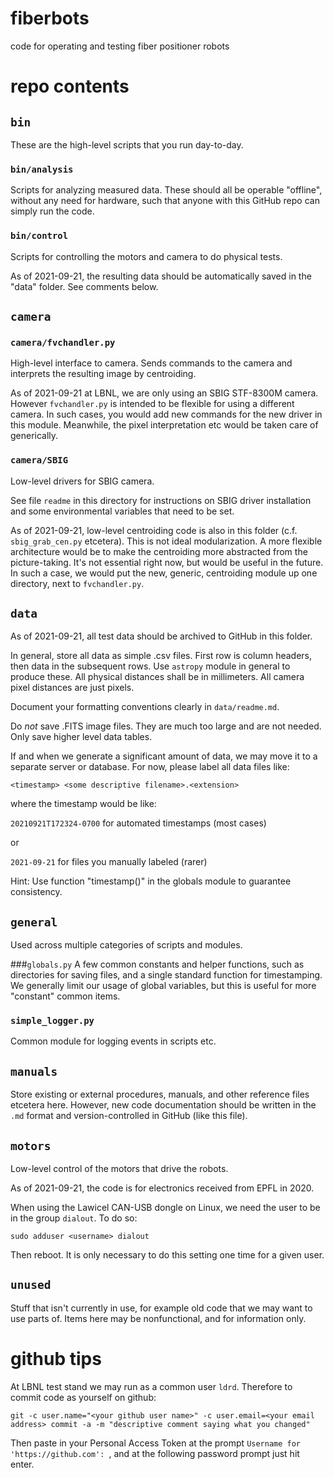 # fiberbots
code for operating and testing fiber positioner robots

# repo contents

## `bin`
These are the high-level scripts that you run day-to-day.

### `bin/analysis`
Scripts for analyzing measured data. These should all be operable "offline", without any need for hardware, such that anyone with this GitHub repo can simply run the code.

### `bin/control`
Scripts for controlling the motors and camera to do physical tests.

As of 2021-09-21, the resulting data should be automatically saved in the "data" folder. See comments below.

## `camera`
### `camera/fvchandler.py`
High-level interface to camera. Sends commands to the camera and interprets the resulting image by centroiding. 

As of 2021-09-21 at LBNL, we are only using an SBIG STF-8300M camera. However `fvchandler.py` is intended to be flexible for using a different camera. In such cases, you would add new commands for the new driver in this module. Meanwhile, the pixel interpretation etc would be taken care of generically.

### `camera/SBIG`
Low-level drivers for SBIG camera.

See file `readme` in this directory for instructions on SBIG driver installation and some environmental variables that need to be set.

As of 2021-09-21, low-level centroiding code is also in this folder (c.f. `sbig_grab_cen.py` etcetera). This is not ideal modularization. A more flexible architecture would be to make the centroiding more abstracted from the picture-taking. It's not essential right now, but would be useful in the future. In such a case, we would put the new, generic, centroiding module up one directory, next to `fvchandler.py`.

## `data`
As of 2021-09-21, all test data should be archived to GitHub in this folder.

In general, store all data as simple .csv files. First row is column headers, then data in the subsequent rows. Use `astropy` module in general to produce these. All physical distances shall be in millimeters. All camera pixel distances are just pixels.

Document your formatting conventions clearly in `data/readme.md`.

Do *not* save .FITS image files. They are much too large and are not needed. Only save higher level data tables.

If and when we generate a significant amount of data, we may move it to a separate server or database. For now, please label all data files like:

`<timestamp> <some descriptive filename>.<extension>`

where the timestamp would be like:

`20210921T172324-0700` for automated timestamps (most cases)

or

`2021-09-21` for files you manually labeled (rarer)

Hint: Use function "timestamp()" in the globals module to guarantee consistency.

## `general`
Used across multiple categories of scripts and modules.

###`globals.py`
A few common constants and helper functions, such as directories for saving files, and a single standard function for timestamping. We generally limit our usage of global variables, but this is useful for more "constant" common items.

### `simple_logger.py`
Common module for logging events in scripts etc.

## `manuals`
Store existing or external procedures, manuals, and other reference files etcetera here. However, new code documentation should be written in the `.md` format and version-controlled in GitHub (like this file). 

## `motors`
Low-level control of the motors that drive the robots.

As of 2021-09-21, the code is for electronics received from EPFL in 2020.

When using the Lawicel CAN-USB dongle on Linux, we need the user to be in the group `dialout`. To do so:
~~~
sudo adduser <username> dialout
~~~
Then reboot. It is only necessary to do this setting one time for a given user.

## `unused`
Stuff that isn't currently in use, for example old code that we may want to use parts of. Items here may be nonfunctional, and for information only.

# github tips
At LBNL test stand we may run as a common user `ldrd`. Therefore to commit code as yourself on github:
~~~
git -c user.name="<your github user name>" -c user.email=<your email address> commit -a -m "descriptive comment saying what you changed"
~~~
Then paste in your Personal Access Token at the prompt `Username for 'https://github.com': `, and at the following password prompt just hit enter.


